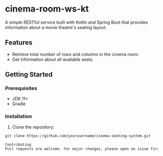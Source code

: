 # cinema-room-ws-kt

A simple RESTful service built with Kotlin and Spring Boot that provides information about a movie theatre's seating layout.

## Features

- Retrieve total number of rows and columns in the cinema room.
- Get information about all available seats.

## Getting Started

### Prerequisites

- JDK 11+
- Gradle

### Installation

1. Clone the repository:
```bash
git clone https://github.com/yourusername/cinema-seating-system.git

Contributing
Pull requests are welcome. For major changes, please open an issue first to discuss what you would like to change.

